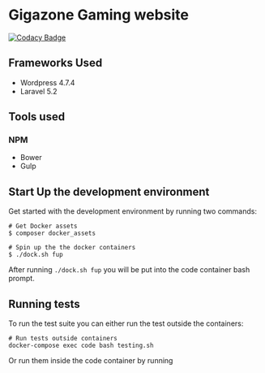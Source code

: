 # Gigazone Gaming website

[![Codacy Badge](https://api.codacy.com/project/badge/Grade/f9734ad5fcb24faa943fc7633ca07ef3)](https://www.codacy.com/app/paulbunyannet/gigazonegaming?utm_source=github.com&amp;utm_medium=referral&amp;utm_content=paulbunyancommunications/gigazonegaming&amp;utm_campaign=Badge_Grade)

## Frameworks Used
* Wordpress 4.7.4
* Laravel 5.2

## Tools used

### NPM
* Bower
* Gulp



## Start Up the development environment
Get started with the development environment by running two commands:
```
# Get Docker assets
$ composer docker_assets
```
```
# Spin up the the docker containers
$ ./dock.sh fup
```

After running ``./dock.sh fup`` you will be put into the code container bash prompt.

## Running tests

To run the test suite you can either run the test outside the containers:

```
# Run tests outside containers
docker-compose exec code bash testing.sh
```
Or run them inside the code container by running
